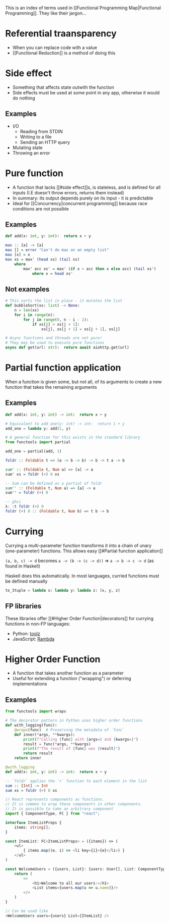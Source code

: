 This is an index of terms used in [[Functional Programming Map|Functional Programming]]. They like their jargon...

# Referential traansparency
- When you can replace code with a value
- [[Functional Reduction]] is a method of doing this

# Side effect
- Something that affects state outwith the function
- Side effects must be used at some point in any app, otherwise it would do nothing

## Examples
- I/O
	- Reading from STDIN
	- Writing to a file
	- Sending an HTTP query
- Mutating state
- Throwing an error

# Pure function
- A function that lacks [[#side effect]]s, is stateless, and is defined for all inputs (I.E doesn't throw errors, returns them instead)
- In summary: its output depends purely on its input - it is predictable
- Ideal for [[Concurrency|concurrent programming]] because race conditions are not possible

## Examples
```python
def add(x: int, y: int):  return x + y
```

```haskell
max :: [a] -> [a]
max [] = error "Can't do max on an empty list"
max [x] = x
max xs = max' (head xs) (tail xs)
	where
		max' acc xs' = max' (if x > acc then x else acc) (tail xs')
			where x = head xs'
```

## Not examples
```python
# This sorts the list in place - it mutates the list
def bubbleSort(xs: list) -> None:
	n = len(xs)
	for i in range(n):
		for j in range(0, n - i - 1):
			if xs[j] > xs[j + 1]:
				xs[j], xs[j + 1] = xs[j + 1], xs[j]

# Async functions and threads are not pure!
# They may be used to execute pure functions
async def get(url: str):  return await aiohttp.get(url)
```

# Partial function application
When a function is given some, but not all, of its arguments to create a new function that takes the remaining arguments

## Examples
```python
def add(x: int, y: int) -> int:  return x + y

# Equivalent to add_one(y: int) -> int:  return 1 + y
add_one = lambda y: add(1, y)

# A general function for this exists in the standard library
from functools import partial

add_one = partial(add, 1)
```

```haskell
foldr :: Foldable t => (a -> b -> b) -> b -> t a -> b

sum' :: (Foldable t, Num a) => [a] -> a
sum' xs = foldr (+) 0 xs

-- Sum can be defined as a partial of foldr
sum'' :: (Foldable t, Num a) => [a] -> a
sum'' = foldr (+) 0

-- ghci
λ: :t foldr (+) 0  
foldr (+) 0 :: (Foldable t, Num b) => t b -> b
```

# Currying
Currying a multi-parameter function transforms it into a chain of unary (one-parameter) functions. This allows easy [[#Partial function application]]

`(a, b, c) -> d` becomes `a -> (b -> (c -> d))`
=> `a -> b -> c -> d` (as found in Haskell)

Haskell does this automatically. In most languages, curried functions must be defined manually

```python
to_3tuple = lambda x: lambda y: lambda z: (x, y, z)
```

## FP libraries
These libraries offer [[#Higher Order Function|decorators]] for currying functions in non-FP languages:
- Python: [toolz](https://toolz.readthedocs.io/en/latest/api.html)
- JavaScript: [Rambda](https://ramdajs.com/)

# Higher Order Function
- A function that takes another function as a parameter
- Useful for extending a function ("wrapping") or deferring implementations

## Examples
```python
from functools import wraps

# The decorator pattern in Python uses higher order functions
def with_logging(func):
	@wraps(func)  # Preserving the metadata of `func`
	def inner(*args, **kwargs):
		print(f"Calling {func} with {args=} and {kwargs=}")
		result = func(*args, **kwargs)
		print(f"The result of {func} was {result}")
		return result
	return inner

@with_logging
def add(x: int, y: int) -> int:  return x + y
```

```haskell
-- `foldr` applies the `+` function to each element in the list
sum :: [Int] -> Int
sum xs = foldr (+) 0 xs
```

```typescript
// React represents components as functions.
// It is common to wrap these components in other components.
// It is possible to take an arbitrary component
import { ComponentType, FC } from "react";

interface ItemListProps {
	items: string[];
}

const ItemList: FC<ItemListProps> = ({items}) => (
	<ul>
		{ items.map((e, i) => <li key={i}>{e}</li>) }
	</ul>
)

const WelcomeUsers = ({users, List}: {users: User[], List: ComponentType<ItemListProps>}) => {
	return (
		<>
			<h1>Welcome to all our users:</h1>
			<List items={users.map(u => u.name)}/>
		</>
	)
}

// Can be used like
<WelcomeUsers users={users} List={ItemList} />
```
